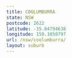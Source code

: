```yaml
---
title: COOLUMBURRA
state: NSW
postcode: 2622
latitude: -35.04794638
longitude: 150.1050797
url: /nsw/coolumburra/
layout: suburb
---
```

